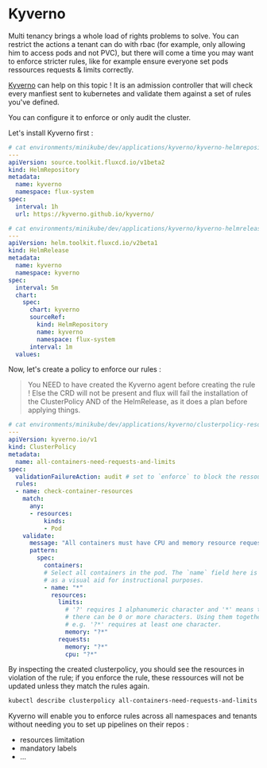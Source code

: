 # Kyverno

Multi tenancy brings a whole load of rights problems to solve.
You can restrict the actions a tenant can do with rbac (for example, only allowing him to access pods and not PVC), but there will come a time you may want to enforce stricter rules, like for example ensure everyone set pods ressources requests & limits correctly.

[Kyverno](https://kyverno.io) can help on this topic ! It is an admission controller that will check every manfiest sent to kubernetes and validate them against a set of rules you've defined.

You can configure it to enforce or only audit the cluster.

Let's install Kyverno first :

```yaml
# cat environments/minikube/dev/applications/kyverno/kyverno-helmrepository.yaml
---
apiVersion: source.toolkit.fluxcd.io/v1beta2
kind: HelmRepository
metadata:
  name: kyverno
  namespace: flux-system
spec:
  interval: 1h
  url: https://kyverno.github.io/kyverno/

```

```yaml
# cat environments/minikube/dev/applications/kyverno/kyverno-helmrelease.yaml
---
apiVersion: helm.toolkit.fluxcd.io/v2beta1
kind: HelmRelease
metadata:
  name: kyverno
  namespace: kyverno
spec:
  interval: 5m
  chart:
    spec:
      chart: kyverno
      sourceRef:
        kind: HelmRepository
        name: kyverno
        namespace: flux-system
      interval: 1m
  values:
```

Now, let's create a policy to enforce our rules :
> You NEED to have created the Kyverno agent before creating the rule ! Else the CRD will not be present and flux will fail the installation of the ClusterPolicy AND of the HelmRelease, as it does a plan before applying things.

```yaml
# cat environments/minikube/dev/applications/kyverno/clusterpolicy-resources.yaml
---
apiVersion: kyverno.io/v1
kind: ClusterPolicy
metadata:
  name: all-containers-need-requests-and-limits
spec:
  validationFailureAction: audit # set to `enforce` to block the ressource creation if it doesn't match the rule
  rules:
  - name: check-container-resources
    match:
      any:
      - resources:
          kinds:
          - Pod
    validate:
      message: "All containers must have CPU and memory resource requests and limits defined."
      pattern:
        spec:
          containers:
          # Select all containers in the pod. The `name` field here is not specifically required but serves
          # as a visual aid for instructional purposes.
          - name: "*"
            resources:
              limits:
                # '?' requires 1 alphanumeric character and '*' means that
                # there can be 0 or more characters. Using them together
                # e.g. '?*' requires at least one character.
                memory: "?*"
              requests:
                memory: "?*"
                cpu: "?*"
```

By inspecting the created clusterpolicy, you should see the resources in violation of the rule; if you enforce the rule, these ressources will not be updated unless they match the rules again.

```bash
kubectl describe clusterpolicy all-containers-need-requests-and-limits
```

Kyverno will enable you to enforce rules across all namespaces and tenants without needing you to set up pipelines on their repos :
- resources limitation
- mandatory labels
- ...
